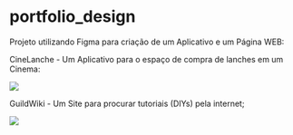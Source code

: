 # portfolio_design

Projeto utilizando Figma para criação de um Aplicativo e um Página WEB:

CineLanche - Um Aplicativo para o espaço de compra de lanches em um Cinema:

<img src="https://github.com/victorfxz/robotframework_test_web/blob/main/rob_web_test/resultados/Teste%2004%20-%20Web.gif?raw=true" />

GuildWiki - Um Site para procurar tutoriais (DIYs) pela internet;

<img src="https://github.com/victorfxz/robotframework_test_web/blob/main/rob_web_test/resultados/Teste%2004%20-%20Web.gif?raw=true" />
